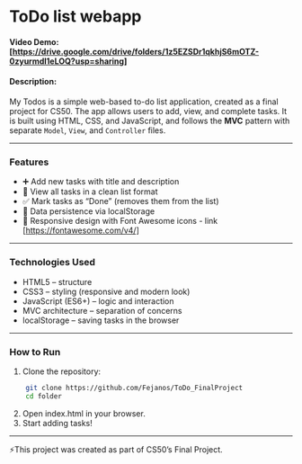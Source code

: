 # ToDo list webapp
#### Video Demo:  [https://drive.google.com/drive/folders/1z5EZSDr1qkhjS6mOTZ-0zyurmdl1eLOQ?usp=sharing]

#### Description:
My Todos is a simple web-based to-do list application, created as a final project for CS50.
The app allows users to add, view, and complete tasks. It is built using HTML, CSS, and JavaScript, and follows the **MVC** pattern with separate `Model`, `View`, and `Controller` files.

---

### Features
- ➕ Add new tasks with title and description
- 📌 View all tasks in a clean list format
- ✅ Mark tasks as “Done” (removes them from the list)
- 💾 Data persistence via localStorage
- 🎨 Responsive design with Font Awesome icons - link [https://fontawesome.com/v4/]

---

### Technologies Used
- HTML5 – structure
- CSS3 – styling (responsive and modern look)
- JavaScript (ES6+) – logic and interaction
- MVC architecture – separation of concerns
- localStorage – saving tasks in the browser

---

### How to Run
1. Clone the repository:
```bash
    git clone https://github.com/Fejanos/ToDo_FinalProject
    cd folder
```
2. Open index.html in your browser.
3. Start adding tasks!


--- 

⚡This project was created as part of CS50’s Final Project.
